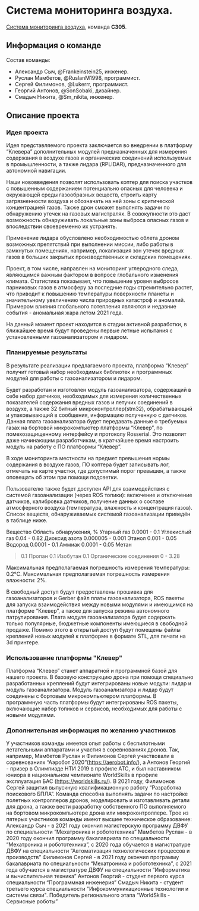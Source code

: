 # Система мониторинга воздуха.
[Система мониторинга воздуха](air_monitor.md), команда **С305**.

## Информация о команде

Состав команды:
* Александр Сыч, @Frankeinstein25, инженер.
* Руслан Мамбетов, @RuslanM1998, программист.
* Сергей Филимонов, @Lukerrr, программист.
* Георгий Антонов, @SonSobaki, дизайнер.
* Смадыч Никита, @Sm_nikita, инженер.

## Описание проекта

### Идея проекта

Идея представляемого проекта заключается во внедрении в платформу “Клевера” дополнительных модулей предназначенных для измерения содержания в воздухе газов и органических соединений используемых в промышленности, а также лидара (RPLIDAR), предназначенного для автономной навигации.

Наши нововведения позволят использовать коптер для поиска участков с повышенным содержанием потенциально опасных для человека и окружающей среды газообразных веществ, строить карту загрязненности воздуха и обозначать на ней зоны с критической концентрацией газов. Также дрон сможет выполнять задачи по обнаружению утечек на газовых магистралях. В совокупности это даст возможность обнаруживать локальные зоны выброса опасных газов и впоследствии своевременно их устранять.

Применение лидара обусловлено необходимостью облета дроном возможных препятствий при выполнении миссии, либо работы в замкнутых помещениях, например, локализация зон утечек вредных газов в больших закрытых производственных и складских помещениях.

Проект, в том числе, направлен на мониторинг углеродного следа, являющимся важным фактором в вопросе глобального изменения климата. Статистика показывает, что повышение уровня выбросов парниковых газов в атмосферу за последние годы стремительно растет, что приводит к повышению температуры поверхности планеты и значительному увеличению числа природных катастроф и аномалий. Примером влияния глобального потепления являются и недавние события - аномальная жара летом 2021 года.

На данный момент проект находится в стадии активной разработки, в ближайшее время будут проведены первые летные испытания с установленными газоанализатором и лидаром. 

### Планируемые результаты

В результате реализации предлагаемого проекта, платформа “Клевер” получит готовый набор необходимых библиотек и программных модулей для работы с газоанализатором и лидаром.

Будет разработан и изготовлен модуль газоанализатора, содержащий в себе набор датчиков, необходимых для измерения количественных показателей содержания вредных газов и летучих соединений в воздухе, а также 32 битный микроконтроллер(stm32), обрабатывающий и упаковывающий в сообщения, информацию полученную с датчиков. Данная плата газоанализатора будет передавать данные о требуемых газах на бортовой микрокомпьютер платформы “Клевер”, по помехозащищенному интерфейсу и протоколу Rosserial. Это позволит даже начинающим разработчикам, в кратчайшее время настроить модуль на работу с ПО платформы “Клевер”. 

В ходе мониторинга местности на предмет превышения нормы содержания в воздухе газов, ПО коптера будет записывать лог, отмечать на карте участки, где допустимый порог превышен, а также оповещать об этом при помощи подсветки.

Пользователю также будет доступен API для взаимодействия с системой газоанализации (через ROS топики): включение и отключение датчиков, калибровка датчиков, получение данных о составе атмосферного воздуха (температура, влажность и концентрация газов). Список веществ, обнаруживаемых системой газоанализации приведён в таблице ниже.

Вещество
Область обнаружения, %
Угарный газ
0.0001 - 0.1
Углекислый газ
0.04 - 0.82
Диоксид азота
0.000005 - 0.001
Этанол
0.001 - 0.05
Водород
0.0001 - 0.1
Аммиак
0.0001 - 0.05
Метан
> 0.1
Пропан
> 0.1
Изобутан
> 0.1
Органические соединения
0 - 3.28


Максимальная предполагаемая погрешность измерения температуры: 0.2°C.
Максимальная предполагаемая погрешность измерения влажности: 2%.

В свободный доступ будут предоставлены прошивка для газоанализаторов и Gerber файл платы газоанализатора, ROS пакеты для запуска взаимодействия между новыми модулями и имеющимся на платформе “Клевер”, а также для запуска режима автономного патрулирования. Плата модуля газоанализатора будет содержать только популярные, бюджетные компоненты имеющиеся в свободной продаже. Помимо этого в открытый доступ будут помещены файлы креплений новых модулей к платформе в формате STL, для печати на 3d принтере.

### Использование платформы "Клевер"

Платформа “Клевер” станет аппаратной и программной базой для нашего проекта. В базовую конструкцию дрона при помощи специально разработанных креплений будут интегрированы новые модули: лидар и модуль газоанализатора. Модуль газоанализатора и лидар будут соединены с бортовым микрокомпьютером платформы. В программную часть платформы будут интегрированы ROS пакеты, включающие набор топиков и сервисов, необходимых для работы с новыми модулями.

### Дополнительная информация по желанию участников

У участников команды имеется опыт работы с беспилотными летательными аппаратами и участия в соревнованиях дронов. Так, например, Мамбетов Руслан и Филимонов Сергей участвовали в соревнованиях “Аэробот 2020”(https://aerobot.info/), а Антонов Георгий - призер в Олимпиаде НТИ 2019 в профиле АТС, и был наставником юниора в национальном чемпионате WorldSkills в профиле эксплуатация БАС (https://worldskills.ru/). В 2021 году, Филимонов Сергей защитил выпускную квалификационную работу “Разработка поискового БПЛА”. 
Команда способна выполнять задачи по настройке полетных контроллеров дронов, моделировать и изготавливать детали для дрона, а также вести разработку собственного ПО выполняемого на бортовом микрокомпьютере дрона или микроконтроллере.
Трое из пятерых участников команды имеют высшее техническое образование:
Александр Сыч - в 2021 году окончил магистерскую программу ДВФУ по специальности “Мехатроника и робототехника”
Мамбетов Руслан - в 2020 году окончил программу бакалавриата по специальности “Мехатроника и робототехника”, с 2020 года обучается в магистратуре ДВФУ на специальности “Автоматизация технологических процессов и производств”
Филимонов Сергей - в 2021 году окончил программу бакалавриата по специальности “Мехатроника и робототехника”, с 2021 года обучается в магистратуре ДВФУ на специальности “Информатика и вычислительная техника”
Антонов Георгий - студент первого курса специальности “Программная инженерия”
Смадыч Никита - студент третьего курса специальности "Инфокоммуникационные технологии и системы связи". Победитель регионального этапа “WorldSkills - Сервисные роботы”

